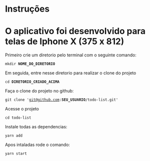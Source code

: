 # Instruções

# O aplicativo foi desenvolvido para telas de Iphone X (375 x 812)

Primeiro crie um diretorio pelo terminal com o seguinte comando:

<code>mkdir **NOME_DO_DIRETORIO**</code>

Em seguida, entre nesse diretorio para realizar o clone do projeto

<code>cd **DIRETORIO_CRIADO_ACIMA**</code>

Faça o clone do projeto no github:

<code>git clone 'git@github.com:**SEU_USUARIO**/todo-list.git'</code>

Acesse o projeto

<code>cd todo-list</code>

Instale todas as dependencias:

<code>yarn add</code>

Apos intaladas rode o comando:

<code>yarn start</code>
